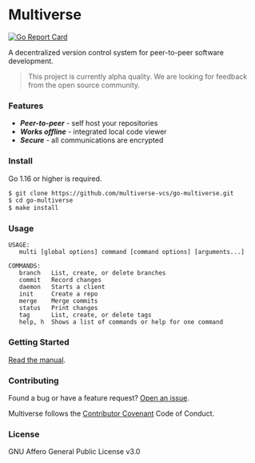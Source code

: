 # Multiverse

[![Go Report Card](https://goreportcard.com/badge/github.com/multiverse-vcs/go-multiverse)](https://goreportcard.com/report/github.com/multiverse-vcs/go-multiverse)

A decentralized version control system for peer-to-peer software development.

> This project is currently alpha quality. We are looking for feedback from the open source community.

### Features

- ***Peer-to-peer*** - self host your repositories
- ***Works offline*** - integrated local code viewer
- ***Secure*** - all communications are encrypted

### Install

Go 1.16 or higher is required.

```bash
$ git clone https://github.com/multiverse-vcs/go-multiverse.git
$ cd go-multiverse
$ make install
```

### Usage

```
USAGE:
   multi [global options] command [command options] [arguments...]
   
COMMANDS:
   branch   List, create, or delete branches
   commit   Record changes
   daemon   Starts a client
   init     Create a repo
   merge    Merge commits
   status   Print changes
   tag      List, create, or delete tags
   help, h  Shows a list of commands or help for one command
```

### Getting Started

[Read the manual](https://www.multiverse-vcs.com/docs/).

### Contributing

Found a bug or have a feature request? [Open an issue](https://github.com/multiverse-vcs/go-multiverse/issues/new).

Multiverse follows the [Contributor Covenant](https://contributor-covenant.org/version/2/0/code_of_conduct/) Code of Conduct.

### License

GNU Affero General Public License v3.0
